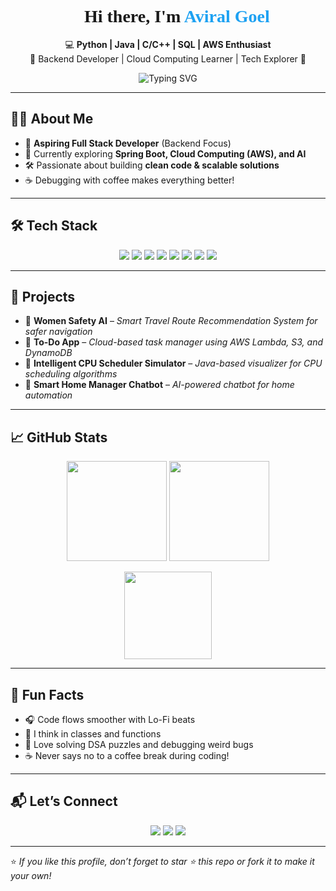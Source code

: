 <!-- Profile Header -->
<h1 align="center" style="font-family:Verdana;">
  👋 Hi there, I'm <span style="color:#1DA1F2;">Aviral Goel</span>
</h1>
<p align="center">
  💻 <b>Python | Java | C/C++ | SQL | AWS Enthusiast</b> <br>
  🚀 Backend Developer | Cloud Computing Learner | Tech Explorer 🌱 <br>
</p>

<p align="center">
  <img src="https://readme-typing-svg.herokuapp.com?font=Fira+Code&size=25&pause=1000&color=0099FF&center=true&vCenter=true&width=435&lines=I+love+building+clean%2C+scalable+systems.;Cloud+%2F+Backend+Developer+%7C+AWS+Explorer.;Always+learning+new+technologies!+%F0%9F%93%96" alt="Typing SVG" />
</p>

---

## 🧑‍💻 About Me

- 🌟 **Aspiring Full Stack Developer** (Backend Focus)  
- 🌱 Currently exploring **Spring Boot, Cloud Computing (AWS), and AI**  
- 🛠️ Passionate about building **clean code & scalable solutions**  
- ☕ Debugging with coffee makes everything better!  

---

## 🛠️ Tech Stack
<p align="center">
  <img src="https://img.shields.io/badge/Python-FFD43B?style=for-the-badge&logo=python&logoColor=blue" />
  <img src="https://img.shields.io/badge/Java-007396?style=for-the-badge&logo=java&logoColor=white" />
  <img src="https://img.shields.io/badge/C/C++-00599C?style=for-the-badge&logo=cplusplus&logoColor=white" />
  <img src="https://img.shields.io/badge/SQL-003B57?style=for-the-badge&logo=mysql&logoColor=white" />
  <img src="https://img.shields.io/badge/Amazon%20AWS-232F3E?style=for-the-badge&logo=amazon-aws&logoColor=FF9900" />
  <img src="https://img.shields.io/badge/Git-F05032?style=for-the-badge&logo=git&logoColor=white" />
  <img src="https://img.shields.io/badge/GitHub-181717?style=for-the-badge&logo=github&logoColor=white" />
  <img src="https://img.shields.io/badge/VS%20Code-007ACC?style=for-the-badge&logo=visual-studio-code&logoColor=white" />
</p>

---

## 🚀 Projects
- 🔗 **Women Safety AI** – *Smart Travel Route Recommendation System for safer navigation*
- 🔗 **To-Do App** – *Cloud-based task manager using AWS Lambda, S3, and DynamoDB*
- 🔗 **Intelligent CPU Scheduler Simulator** – *Java-based visualizer for CPU scheduling algorithms*
- 🔗 **Smart Home Manager Chatbot** – *AI-powered chatbot for home automation*

---

## 📈 GitHub Stats
<p align="center">
  <img src="https://github-readme-stats.vercel.app/api?username=AviralGoel&show_icons=true&theme=gruvbox&hide_border=true" height="160" />
  <img src="https://github-readme-streak-stats.herokuapp.com?user=AviralGoel&theme=gruvbox&hide_border=true" height="160" />
</p>
<p align="center">
  <img src="https://github-readme-stats.vercel.app/api/top-langs/?username=AviralGoel&layout=compact&theme=gruvbox&hide_border=true" height="140" />
</p>

---

## 🎯 Fun Facts
- 🎧 Code flows smoother with Lo-Fi beats
- 🧠 I think in classes and functions
- 🧩 Love solving DSA puzzles and debugging weird bugs
- ☕ Never says no to a coffee break during coding!

---

## 📬 Let’s Connect
<p align="center">
  <a href="mailto:yourmail@example.com"><img src="https://img.shields.io/badge/Email-D14836?style=for-the-badge&logo=gmail&logoColor=white"/></a>
  <a href="https://linkedin.com/in/yourprofile"><img src="https://img.shields.io/badge/LinkedIn-0A66C2?style=for-the-badge&logo=linkedin&logoColor=white"/></a>
  <a href="https://yourportfolio.com"><img src="https://img.shields.io/badge/Portfolio-29ABE2?style=for-the-badge&logo=About.me&logoColor=white"/></a>
</p>

---

⭐ *If you like this profile, don’t forget to star ⭐ this repo or fork it to make it your own!*
